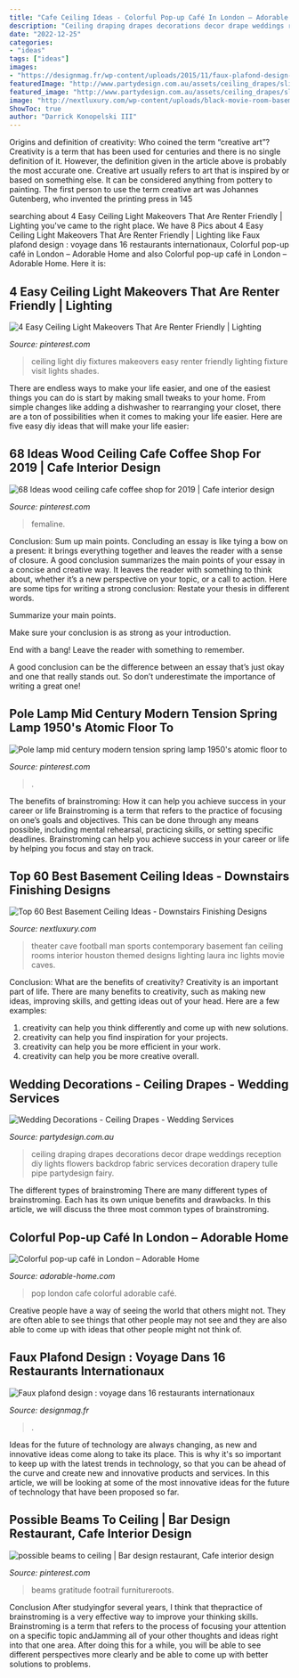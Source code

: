 ```yaml
---
title: "Cafe Ceiling Ideas - Colorful Pop-up Café In London – Adorable Home"
description: "Ceiling draping drapes decorations decor drape weddings reception diy lights flowers backdrop fabric services decoration drapery tulle pipe partydesign fairy"
date: "2022-12-25"
categories:
- "ideas"
tags: ["ideas"]
images:
- "https://designmag.fr/wp-content/uploads/2015/11/faux-plafond-design-restaurant-rice-home-guangzhou.jpg"
featuredImage: "http://www.partydesign.com.au/assets/ceiling_drapes/slider/Ceiling-Drapes-22.jpg"
featured_image: "http://www.partydesign.com.au/assets/ceiling_drapes/slider/Ceiling-Drapes-22.jpg"
image: "http://nextluxury.com/wp-content/uploads/black-movie-room-basement-ceiling-ideas.jpg"
ShowToc: true
author: "Darrick Konopelski III"
---
```



Origins and definition of creativity: Who coined the term “creative art”?
Creativity is a term that has been used for centuries and there is no single definition of it. However, the definition given in the article above is probably the most accurate one. Creative art usually refers to art that is inspired by or based on something else. It can be considered anything from pottery to painting. The first person to use the term creative art was Johannes Gutenberg, who invented the printing press in 145
	

		
searching about 4 Easy Ceiling Light Makeovers That Are Renter Friendly | Lighting you've came to the right place. We have 8 Pics about 4 Easy Ceiling Light Makeovers That Are Renter Friendly | Lighting like Faux plafond design : voyage dans 16 restaurants internationaux, Colorful pop-up café in London – Adorable Home and also Colorful pop-up café in London – Adorable Home. Here it is:
		
    
## 4 Easy Ceiling Light Makeovers That Are Renter Friendly | Lighting

<img loading=lazy src="https://i.pinimg.com/736x/9a/26/48/9a2648f5f6445a06a27d7c9721c5b205.jpg" onerror="this.onerror=null;this.src='https://tse2.mm.bing.net/th?id=OIP.VHbQpAAzENd6IjKy8MW1qQHaKk&amp;pid=15.1';" alt="4 Easy Ceiling Light Makeovers That Are Renter Friendly | Lighting">

_Source: pinterest.com_

>ceiling light diy fixtures makeovers easy renter friendly lighting fixture visit lights shades. 

	

There are endless ways to make your life easier, and one of the easiest things you can do is start by making small tweaks to your home. From simple changes like adding a dishwasher to rearranging your closet, there are a ton of possibilities when it comes to making your life easier. Here are five easy diy ideas that will make your life easier: 

    
## 68 Ideas Wood Ceiling Cafe Coffee Shop For 2019 | Cafe Interior Design

<img loading=lazy src="https://i.pinimg.com/736x/f4/9e/bc/f49ebc149fec392e64d6703d730c1239.jpg" onerror="this.onerror=null;this.src='https://tse4.mm.bing.net/th?id=OIP.MN63UTwm6VHJ6Jyd1wqpIgAAAA&amp;pid=15.1';" alt="68 Ideas wood ceiling cafe coffee shop for 2019 | Cafe interior design">

_Source: pinterest.com_

>femaline. 

	

Conclusion: Sum up main points.
Concluding an essay is like tying a bow on a present: it brings everything together and leaves the reader with a sense of closure. A good conclusion summarizes the main points of your essay in a concise and creative way. It leaves the reader with something to think about, whether it’s a new perspective on your topic, or a call to action. Here are some tips for writing a strong conclusion:
 Restate your thesis in different words.

Summarize your main points.

Make sure your conclusion is as strong as your introduction.

End with a bang! Leave the reader with something to remember.

A good conclusion can be the difference between an essay that’s just okay and one that really stands out. So don’t underestimate the importance of writing a great one!

    
## Pole Lamp Mid Century Modern Tension Spring Lamp 1950&#039;s Atomic Floor To

<img loading=lazy src="https://i.pinimg.com/originals/96/ce/b1/96ceb1607d06b1210c94ffc851b4d48b.jpg" onerror="this.onerror=null;this.src='https://tse3.mm.bing.net/th?id=OIP.8YgfSsE10QSRFxYS2mh9HgHaNK&amp;pid=15.1';" alt="Pole lamp mid century modern tension spring lamp 1950&#039;s atomic floor to">

_Source: pinterest.com_

>. 

	

The benefits of brainstroming: How it can help you achieve success in your career or life
Brainstroming is a term that refers to the practice of focusing on one’s goals and objectives. This can be done through any means possible, including mental rehearsal, practicing skills, or setting specific deadlines. Brainstroming can help you achieve success in your career or life by helping you focus and stay on track.

    
## Top 60 Best Basement Ceiling Ideas - Downstairs Finishing Designs

<img loading=lazy src="http://nextluxury.com/wp-content/uploads/black-movie-room-basement-ceiling-ideas.jpg" onerror="this.onerror=null;this.src='https://tse2.mm.bing.net/th?id=OIP.NZ040mPVdulanGvVeTj5YAHaE8&amp;pid=15.1';" alt="Top 60 Best Basement Ceiling Ideas - Downstairs Finishing Designs">

_Source: nextluxury.com_

>theater cave football man sports contemporary basement fan ceiling rooms interior houston themed designs lighting laura inc lights movie caves. 

	

Conclusion: What are the benefits of creativity?
Creativity is an important part of life. There are many benefits to creativity, such as making new ideas, improving skills, and getting ideas out of your head. Here are a few examples: 
1. creativity can help you think differently and come up with new solutions.
2. creativity can help you find inspiration for your projects.
3. creativity can help you be more efficient in your work.
4. creativity can help you be more creative overall.

    
## Wedding Decorations - Ceiling Drapes - Wedding Services

<img loading=lazy src="http://www.partydesign.com.au/assets/ceiling_drapes/slider/Ceiling-Drapes-22.jpg" onerror="this.onerror=null;this.src='https://tse3.mm.bing.net/th?id=OIP.FQ9-Sox2b2-slvMw-pCndQHaEL&amp;pid=15.1';" alt="Wedding Decorations - Ceiling Drapes - Wedding Services">

_Source: partydesign.com.au_

>ceiling draping drapes decorations decor drape weddings reception diy lights flowers backdrop fabric services decoration drapery tulle pipe partydesign fairy. 

	

The different types of brainstroming
There are many different types of brainstroming. Each has its own unique benefits and drawbacks. In this article, we will discuss the three most common types of brainstroming.

    
## Colorful Pop-up Café In London – Adorable Home

<img loading=lazy src="https://adorable-home.com/wp-content/gallery/colorful-pop-up-cafe-in-london/colorful-pop-up-cafe-in-london-2.jpg" onerror="this.onerror=null;this.src='https://tse1.mm.bing.net/th?id=OIP.2x1F2eS1vzFUCtO3ESkOxgHaLH&amp;pid=15.1';" alt="Colorful pop-up café in London – Adorable Home">

_Source: adorable-home.com_

>pop london cafe colorful adorable café. 

	

Creative people have a way of seeing the world that others might not. They are often able to see things that other people may not see and they are also able to come up with ideas that other people might not think of.

    
## Faux Plafond Design : Voyage Dans 16 Restaurants Internationaux

<img loading=lazy src="https://designmag.fr/wp-content/uploads/2015/11/faux-plafond-design-restaurant-rice-home-guangzhou.jpg" onerror="this.onerror=null;this.src='https://tse4.mm.bing.net/th?id=OIP.B8YMK0MsVouvHFGE6yL9XQHaLH&amp;pid=15.1';" alt="Faux plafond design : voyage dans 16 restaurants internationaux">

_Source: designmag.fr_

>. 

	

Ideas for the future of technology are always changing, as new and innovative ideas come along to take its place. This is why it's so important to keep up with the latest trends in technology, so that you can be ahead of the curve and create new and innovative products and services. In this article, we will be looking at some of the most innovative ideas for the future of technology that have been proposed so far.

    
## Possible Beams To Ceiling | Bar Design Restaurant, Cafe Interior Design

<img loading=lazy src="https://i.pinimg.com/736x/a3/39/4a/a3394a10b5aab50bc7bb4844c6f5e439.jpg" onerror="this.onerror=null;this.src='https://tse1.mm.bing.net/th?id=OIP.7EOqhP0IHqP3sQTr5SNTwwHaJ4&amp;pid=15.1';" alt="possible beams to ceiling | Bar design restaurant, Cafe interior design">

_Source: pinterest.com_

>beams gratitude footrail furnitureroots. 

	

Conclusion
After studyingfor several years, I think that thepractice of brainstroming is a very effective way to improve your thinking skills. Brainstroming is a term that refers to the process of focusing your attention on a specific topic andJamming all of your other thoughts and ideas right into that one area. After doing this for a while, you will be able to see different perspectives more clearly and be able to come up with better solutions to problems.

